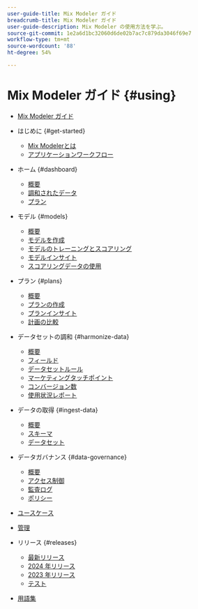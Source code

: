 ```yaml
---
user-guide-title: Mix Modeler ガイド
breadcrumb-title: Mix Modeler ガイド
user-guide-description: Mix Modeler の使用方法を学ぶ。
source-git-commit: 1e2a6d1bc32060d6de02b7ac7c879da3046f69e7
workflow-type: tm+mt
source-wordcount: '88'
ht-degree: 54%

---
```


# Mix Modeler ガイド {#using}

+ [Mix Modeler ガイド](/help/overview.md)

+ はじめに {#get-started}
   + [Mix Modelerとは](/help/get-started/about.md)
   + [アプリケーションワークフロー](/help/get-started/workflow.md)

+ ホーム {#dashboard}
   + [概要](/help/dashboard/overview.md)
   + [調和されたデータ](/help/dashboard/harmonized-data.md)
   + [プラン](/help/dashboard/plans.md)

+ モデル {#models}
   + [概要](/help/models/overview.md)
   + [モデルを作成](/help/models/build.md)
   + [モデルのトレーニングとスコアリング](/help/models/train-score.md)
   + [モデルインサイト](/help/models/insights.md)
   + [スコアリングデータの使用](/help/models/scoring-data.md)

+ プラン {#plans}
   + [概要](/help/plans/overview.md)
   + [プランの作成](/help/plans/build.md)
   + [プランインサイト](/help/plans/insights.md)
   + [計画の比較](/help/plans/compare.md)

+ データセットの調和 {#harmonize-data}
   + [概要](/help/harmonize-data/overview.md)
   + [フィールド](/help/harmonize-data/fields.md)
   + [データセットルール](/help/harmonize-data/dataset-rules.md)
   + [マーケティングタッチポイント](/help/harmonize-data/marketing-touchpoints.md)
   + [コンバージョン数](/help/harmonize-data/conversions.md)
   + [使用状況レポート](/help/harmonize-data/usage-report.md)

+ データの取得 {#ingest-data}
   + [概要](/help/ingest-data/overview.md)
   + [スキーマ](/help/ingest-data/schemas.md)
   + [データセット](/help/ingest-data/datasets.md)

+ データガバナンス {#data-governance}
   + [概要](/help/data-governance/overview.md)
   + [アクセス制御](/help/data-governance/access-controls.md)
   + [監査ログ](/help/data-governance/audit-logs.md)
   + [ポリシー](/help/data-governance/policies.md)

+ [ユースケース](/help/main-guide/use-cases.md)

+ [管理](/help/main-guide/administration.md)

+ リリース {#releases}
   + [最新リリース](/help/releases/latest.md)
   + [2024 年リリース](/help/releases/2024.md)
   + [2023 年リリース](/help/releases/2023.md)
   + [テスト](../releases/test.md)

+ [用語集](/help/main-guide/glossary.md)
